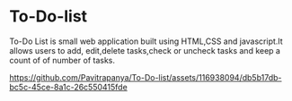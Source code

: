 # To-Do-list
To-Do List is small web application built using HTML,CSS and javascript.It allows users to add, edit,delete tasks,check or uncheck tasks and keep a count of of number of tasks.




https://github.com/Pavitrapanya/To-Do-list/assets/116938094/db5b17db-bc5c-45ce-8a1c-26c550415fde

